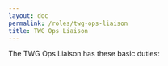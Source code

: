 ```yaml
---
layout: doc
permalink: /roles/twg-ops-liaison
title: TWG Ops Liaison
---
```


The TWG Ops Liaison has these basic duties:
